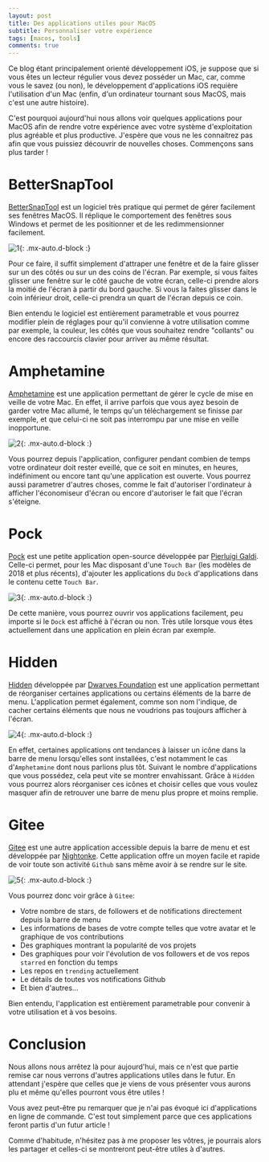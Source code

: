 ```yaml
---
layout: post
title: Des applications utiles pour MacOS
subtitle: Personnaliser votre expérience
tags: [macos, tools]
comments: true
---
```



Ce blog étant principalement orienté développement iOS, je suppose que si vous êtes un lecteur régulier vous devez posséder un Mac, car, comme vous le savez (ou non), le développement d'applications iOS requière l'utilisation d'un Mac (enfin, d'un ordinateur tournant sous MacOS, mais c'est une autre histoire).

C'est pourquoi aujourd'hui nous allons voir quelques applications pour MacOS afin de rendre votre expérience avec votre système d'exploitation plus agréable et plus productive. J'espère que vous ne les connaitrez pas afin que vous puissiez découvrir de nouvelles choses. Commençons sans plus tarder !


# BetterSnapTool


[BetterSnapTool](https://apps.apple.com/fr/app/bettersnaptool/id417375580?mt=12) est un logiciel très pratique qui permet de gérer facilement ses fenêtres MacOS. Il réplique le comportement des fenêtres sous Windows et permet de les positionner et de les redimmensionner facilement.


![1](https://raw.githubusercontent.com/sonnyfournier/blog/master/assets/img/macos-apps/1.png){: .mx-auto.d-block :}


Pour ce faire, il suffit simplement d'attraper une fenêtre et de la faire glisser sur un des côtés ou sur un des coins de l'écran. Par exemple, si vous faites glisser une fenêtre sur le côté gauche de votre écran, celle-ci prendre alors la moitié de l'écran à partir du bord gauche. Si vous la faites glisser dans le coin inférieur droit, celle-ci prendra un quart de l'écran depuis ce coin.

Bien entendu le logiciel est entièrement parametrable et vous pourrez modifier plein de réglages pour qu'il convienne à votre utilisation comme par exemple, la couleur, les côtés que vous souhaitez rendre "collants" ou encore des raccourcis clavier pour arriver au même résultat.


# Amphetamine


[Amphetamine](https://apps.apple.com/fr/app/amphetamine/id937984704?mt=12) est une application permettant de gérer le cycle de mise en veille de votre Mac. En effet, il arrive parfois que vous ayez besoin de garder votre Mac allumé, le temps qu'un téléchargement se finisse par exemple, et que celui-ci ne soit pas interrompu par une mise en veille inopportune.


![2](https://raw.githubusercontent.com/sonnyfournier/blog/master/assets/img/macos-apps/2.png){: .mx-auto.d-block :}


Vous pourrez depuis l'application, configurer pendant combien de temps votre ordinateur doit rester eveillé, que ce soit en minutes, en heures, indéfiniment ou encore tant qu'une application est ouverte. Vous pourrez aussi parametrer d'autres choses, comme le fait d'autoriser l'ordinateur à afficher l'économiseur d'écran ou encore d'autoriser le fait que l'écran s'éteigne.


# Pock


[Pock](https://github.com/pigigaldi/Pock) est une petite application open-source développée par [Pierluigi Galdi](https://github.com/pigigaldi). Celle-ci permet, pour les Mac disposant d'une `Touch Bar` (les modèles de 2018 et plus récents), d'ajouter les applications du `Dock` d'applications dans le contenu cette `Touch Bar`.


![3](https://raw.githubusercontent.com/sonnyfournier/blog/master/assets/img/macos-apps/3.png){: .mx-auto.d-block :}


De cette manière, vous pourrez ouvrir vos applications facilement, peu importe si le `Dock` est affiché à l'écran ou non. Très utile lorsque vous êtes actuellement dans une application en plein écran par exemple.


# Hidden


[Hidden](https://github.com/dwarvesf/hidden) développée par [Dwarves Foundation](https://github.com/dwarvesf) est une application permettant de réorganiser certaines applications ou certains éléments de la barre de menu. L'application permet également, comme son nom l'indique, de cacher certains éléments que nous ne voudrions pas toujours afficher à l'écran.


![4](https://raw.githubusercontent.com/sonnyfournier/blog/master/assets/img/macos-apps/4.gif){: .mx-auto.d-block :}


En effet, certaines applications ont tendances à laisser un icône dans la barre de menu lorsqu'elles sont installées, c'est notamment le cas d'`Amphetamine` dont nous parlions plus tôt. Suivant le nombre d'applications que vous possédez, cela peut vite se montrer envahissant. Grâce à `Hidden` vous pourrez alors réorganiser ces icônes et choisir celles que vous voulez masquer afin de retrouver une barre de menu plus propre et moins remplie.


# Gitee

[Gitee](https://github.com/Nightonke/Gitee) est une autre application accessible depuis la barre de menu et est développée par [Nightonke](https://github.com/Nightonke). Cette application offre un moyen facile et rapide de voir toute son activité `Github` sans même avoir à se rendre sur le site.


![5](https://raw.githubusercontent.com/sonnyfournier/blog/master/assets/img/macos-apps/5.png){: .mx-auto.d-block :}


Vous pourrez donc voir grâce à `Gitee`:
- Votre nombre de stars, de followers et de notifications directement depuis la barre de menu
- Les informations de bases de votre compte telles que votre avatar et le graphique de vos contributions
- Des graphiques montrant la popularité de vos projets
- Des graphiques pour voir l'évolution de vos followers et de vos repos `starred` en fonction du temps
- Les repos en `trending` actuellement
- Le détails de toutes vos notifications Github
- Et bien d'autres...

Bien entendu, l'application est entièrement parametrable pour convenir à votre utilisation et à vos besoins.


# Conclusion


Nous allons nous arrêtez là pour aujourd'hui, mais ce n'est que partie remise car nous verrons d'autres applications utiles dans le futur. En attendant j'espère que celles que je viens de vous présenter vous aurons plu et même qu'elles pourront vous être utiles !

Vous avez peut-être pu remarquer que je n'ai pas évoqué ici d'applications en ligne de commande. C'est tout simplement parce que ces applications feront partis d'un futur article !

Comme d'habitude, n'hésitez pas à me proposer les vôtres, je pourrais alors les partager et celles-ci se montreront peut-être utiles à d'autres.
